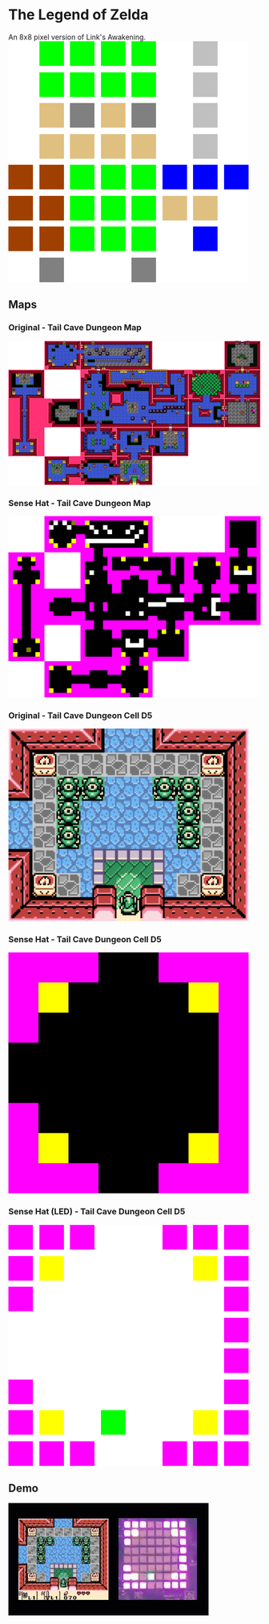 # The Legend of Zelda
An 8x8 pixel version of Link's Awakening.</br>
![Alt text](/legendOfZelda/img/led_loz_link_12x.bmp?raw=true "Link")

## Maps

### Original - Tail Cave Dungeon Map
![Alt text](/legendOfZelda/img/zeldapedia-tail-cave.png?raw=true "Original Tail Cave dungeon Map")

### Sense Hat - Tail Cave Dungeon Map
![Alt text](/legendOfZelda/img/tail-cave-15x.png?raw=true "Sense Hat Tail Cave dungeon Map")

### Original - Tail Cave Dungeon Cell D5
![Alt text](/legendOfZelda/img/gbc_d1_d5.png?raw=true "Original Tail Cave dungeon cell D5")

### Sense Hat - Tail Cave Dungeon Cell D5
![Alt text](/legendOfZelda/img/d1_d5_60x.bmp?raw=true "Sense Hat Tail Cave dungeon cell D5")

### Sense Hat (LED) - Tail Cave Dungeon Cell D5
![Alt text](/legendOfZelda/img/led_d1_d5_12x.bmp?raw=true "Sense Hat (LED) Tail Cave dungeon cell D5")

## Demo
![Alt text](/legendOfZelda/img/2020-06-24_12-44-33.gif?raw=true "Demo video")
